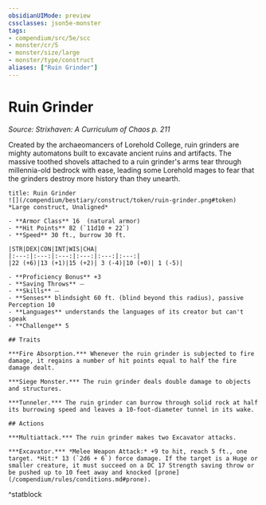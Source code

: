 ```yaml
---
obsidianUIMode: preview
cssclasses: json5e-monster
tags:
- compendium/src/5e/scc
- monster/cr/5
- monster/size/large
- monster/type/construct
aliases: ["Ruin Grinder"]
---
```

# Ruin Grinder
*Source: Strixhaven: A Curriculum of Chaos p. 211*  

Created by the archaeomancers of Lorehold College, ruin grinders are mighty automatons built to excavate ancient ruins and artifacts. The massive toothed shovels attached to a ruin grinder's arms tear through millennia-old bedrock with ease, leading some Lorehold mages to fear that the grinders destroy more history than they unearth.

```ad-statblock
title: Ruin Grinder
![](/compendium/bestiary/construct/token/ruin-grinder.png#token)
*Large construct, Unaligned*

- **Armor Class** 16  (natural armor)
- **Hit Points** 82 (`11d10 + 22`)
- **Speed** 30 ft., burrow 30 ft.

|STR|DEX|CON|INT|WIS|CHA|
|:---:|:---:|:---:|:---:|:---:|:---:|
|22 (+6)|13 (+1)|15 (+2)| 3 (-4)|10 (+0)| 1 (-5)|

- **Proficiency Bonus** +3
- **Saving Throws** ⏤
- **Skills** ⏤
- **Senses** blindsight 60 ft. (blind beyond this radius), passive Perception 10
- **Languages** understands the languages of its creator but can't speak
- **Challenge** 5

## Traits

***Fire Absorption.*** Whenever the ruin grinder is subjected to fire damage, it regains a number of hit points equal to half the fire damage dealt.

***Siege Monster.*** The ruin grinder deals double damage to objects and structures.

***Tunneler.*** The ruin grinder can burrow through solid rock at half its burrowing speed and leaves a 10-foot-diameter tunnel in its wake.

## Actions

***Multiattack.*** The ruin grinder makes two Excavator attacks.

***Excavator.*** *Melee Weapon Attack:* +9 to hit, reach 5 ft., one target. *Hit:* 13 (`2d6 + 6`) force damage. If the target is a Huge or smaller creature, it must succeed on a DC 17 Strength saving throw or be pushed up to 10 feet away and knocked [prone](/compendium/rules/conditions.md#prone).
```
^statblock